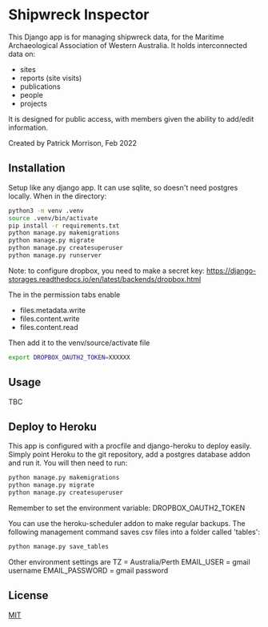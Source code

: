 # Shipwreck Inspector

This Django app is for managing shipwreck data, for the Maritime Archaeological Association of Western Australia.
It holds interconnected data on:
- sites
- reports (site visits)
- publications
- people
- projects

It is designed for public access, with members given the ability to add/edit information.

Created by Patrick Morrison, Feb 2022

## Installation

Setup like any django app. It can use sqlite, so doesn't need postgres locally. When in the directory:

```bash
python3 -m venv .venv
source .venv/bin/activate
pip install -r requirements.txt
python manage.py makemigrations
python manage.py migrate
python manage.py createsuperuser
python manage.py runserver
```

Note: to configure dropbox, you need to make a secret key: https://django-storages.readthedocs.io/en/latest/backends/dropbox.html

The in the permission tabs enable
- files.metadata.write
- files.content.write
- files.content.read

Then add it to the venv/source/activate file
```bash
export DROPBOX_OAUTH2_TOKEN=XXXXXX
```

## Usage

TBC

## Deploy to Heroku
This app is configured with a procfile and django-heroku to deploy easily. Simply point Heroku to the git repository, add a postgres database addon and run it. You will then need to run:

```bash
python manage.py makemigrations
python manage.py migrate
python manage.py createsuperuser
```

Remember to set the environment variable:
DROPBOX_OAUTH2_TOKEN

You can use the heroku-scheduler addon to make regular backups. The following management command saves csv files into a folder called 'tables':
```bash
python manage.py save_tables
```
Other environment settings are
TZ = Australia/Perth
EMAIL_USER = gmail username
EMAIL_PASSWORD = gmail password

## License
[MIT](https://choosealicense.com/licenses/mit/)
